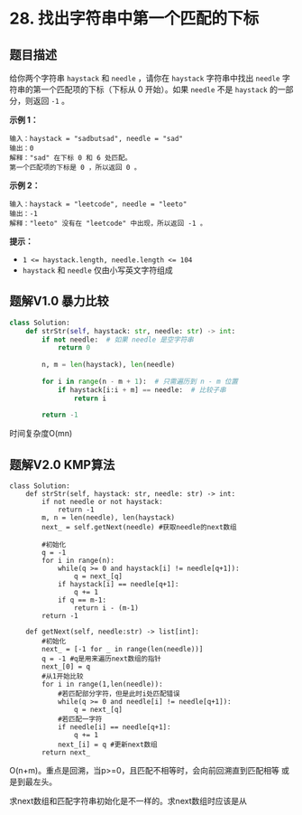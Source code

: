 # 28. 找出字符串中第一个匹配的下标

## 题目描述

给你两个字符串 `haystack` 和 `needle` ，请你在 `haystack` 字符串中找出 `needle` 字符串的第一个匹配项的下标（下标从 0 开始）。如果 `needle` 不是 `haystack` 的一部分，则返回 `-1` 。

 

**示例 1：**

```
输入：haystack = "sadbutsad", needle = "sad"
输出：0
解释："sad" 在下标 0 和 6 处匹配。
第一个匹配项的下标是 0 ，所以返回 0 。
```

**示例 2：**

```
输入：haystack = "leetcode", needle = "leeto"
输出：-1
解释："leeto" 没有在 "leetcode" 中出现，所以返回 -1 。
```

 

**提示：**

- `1 <= haystack.length, needle.length <= 104`
- `haystack` 和 `needle` 仅由小写英文字符组成



## 题解V1.0 暴力比较

```python
class Solution:
    def strStr(self, haystack: str, needle: str) -> int:
        if not needle:  # 如果 needle 是空字符串
            return 0
        
        n, m = len(haystack), len(needle)
        
        for i in range(n - m + 1):  # 只需遍历到 n - m 位置
            if haystack[i:i + m] == needle:  # 比较子串
                return i
        
        return -1

```

时间复杂度O(mn)



## 题解V2.0 KMP算法

```python3
class Solution:
    def strStr(self, haystack: str, needle: str) -> int:
        if not needle or not haystack:
            return -1
        m, n = len(needle), len(haystack)
        next_ = self.getNext(needle) #获取needle的next数组

        #初始化
        q = -1
        for i in range(n):
            while(q >= 0 and haystack[i] != needle[q+1]):
                q = next_[q]
            if haystack[i] == needle[q+1]:
                q += 1
            if q == m-1:
                return i - (m-1)
        return -1

    def getNext(self, needle:str) -> list[int]:
        #初始化
        next_ = [-1 for _ in range(len(needle))]
        q = -1 #q是用来遍历next数组的指针
        next_[0] = q
        #从1开始比较
        for i in range(1,len(needle)):
            #若匹配部分字符，但是此时i处匹配错误
            while(q >= 0 and needle[i] != needle[q+1]):
                q = next_[q]
            #若匹配一字符
            if needle[i] == needle[q+1]:
                q += 1
            next_[i] = q #更新next数组
        return next_
```

O(n+m)。重点是回溯，当p>=0，且匹配不相等时，会向前回溯直到匹配相等 或是到最左头。

求next数组和匹配字符串初始化是不一样的。求next数组时应该是从
